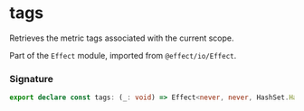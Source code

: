 # tags

Retrieves the metric tags associated with the current scope.

Part of the `Effect` module, imported from `@effect/io/Effect`.

### Signature

```typescript
export declare const tags: (_: void) => Effect<never, never, HashSet.HashSet<MetricLabel.MetricLabel>>
```
